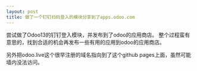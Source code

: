 ```yaml
---
layout: post
title: 做了一个钉钉扫码登入的模块分享到了apps.odoo.com
---
```


尝试做了Odoo13的钉钉登入模块，并发布到了odoo的应用商店。
整个过程蛮有意思的，找到合适的机会再发布一些有用的应用到odoo的应用商店。

另外把odoo.live这个很早注册的域名指向到了这个github pages上面，虽然可能墙内没法访问。

